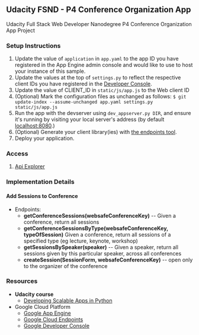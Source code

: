 ## Udacity FSND -  P4 Conference Organization App
Udacity Full Stack Web Developer Nanodegree P4 Conference Organization App Project

### Setup Instructions
1. Update the value of `application` in `app.yaml` to the app ID you
   have registered in the App Engine admin console and would like to use to host
   your instance of this sample.
1. Update the values at the top of `settings.py` to
   reflect the respective client IDs you have registered in the
   [Developer Console][4].
1. Update the value of CLIENT_ID in `static/js/app.js` to the Web client ID
1. (Optional) Mark the configuration files as unchanged as follows:
   `$ git update-index --assume-unchanged app.yaml settings.py static/js/app.js`
1. Run the app with the devserver using `dev_appserver.py DIR`, and ensure it's running by visiting your local server's address (by default [localhost:8080][5].)
1. (Optional) Generate your client library(ies) with [the endpoints tool][6].
1. Deploy your application.

### Access
1. [Api Explorer](https://aqueous-argon-867.appspot.com/_ah/api/explorer)

### Implementation Details

#### Add Sessions to Conference
* Endpoints:
    * **getConferenceSessions(websafeConferenceKey)** -- Given a conference, return all sessions
    * **getConferenceSessionsByType(websafeConferenceKey, typeOfSession)** Given a conference, return all sessions of a specified type (eg lecture, keynote, workshop)
    * **getSessionsBySpeaker(speaker)** -- Given a speaker, return all sessions given by this particular speaker, across all conferences
    * **createSession(SessionForm, websafeConferenceKey)** -- open only to the organizer of the conference

### Resources
* **Udacity course**
    * [Developing Scalable Apps in Python](https://www.udacity.com/course/developing-scalable-apps-in-python--ud858)
* Google Cloud Platform
    * [Google App Engine](https://developers.google.com/appengine)
    * [Google Cloud Endpoints](https://developers.google.com/appengine/docs/python/endpoints/)
    * [Google Developer Console](https://console.developers.google.com/)

[4]: https://console.developers.google.com/
[5]: https://localhost:8080/
[6]: https://developers.google.com/appengine/docs/python/endpoints/endpoints_tool
[7]: https://aqueous-argon-867.appspot.com
